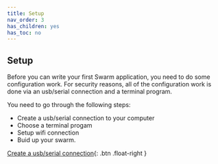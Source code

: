 ```yaml
---
title: Setup
nav_order: 3
has_children: yes 
has_toc: no
---
```

## Setup

Before you can write your first Swarm application, you need to do some configuration work. For security reasons, all of the configuration work is done via an usb/serial connection and a terminal program.

You need to go through the following steps:

- Create a usb/serial connection to your computer
- Choose a terminal progam
- Setup wifi connection
- Buid up your swarm.


[Create a usb/serial connection](../serial){: .btn .float-right }
<br>

